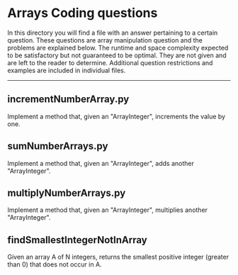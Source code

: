 # Arrays Coding questions

In this directory you will find a file with an answer pertaining to a certain question. These questions are array manipulation question and the problems are explained below. The runtime and space complexity expected to be satisfactory but not guaranteed to be optimal. They are not given and are left to the reader to determine. Additional question restrictions and examples are included in individual files.

---

## incrementNumberArray.py

Implement a method that, given an "ArrayInteger", increments the value by one.

## sumNumberArrays.py

Implement a method that, given an "ArrayInteger", adds another "ArrayInteger".

## multiplyNumberArrays.py

Implement a method that, given an "ArrayInteger", multiplies another "ArrayInteger". 

## findSmallestIntegerNotInArray

Given an array A of N integers, returns the smallest positive integer (greater than 0) that does not occur in A.
